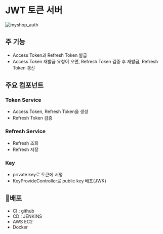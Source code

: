 # JWT 토큰 서버
![myshop_auth](https://github.com/wjh2012/myshop-authz/assets/57653698/72e75679-c20b-4730-bf1e-64f9b58d144e)
## 주 기능
- Access Token과 Refresh Token 발급
- Access Token 재발급 요청이 오면, Refresh Token 검증 후 재발급, Refresh Token 갱신

## 주요 컴포넌트
### Token Service
- Access Token, Refresh Token을 생성
- Refresh Token 검증
  
### Refresh Service
- Refresh 조회
- Refresh 저장
 
### Key
- private key로 토큰에 서명
- KeyProvideController로 public key 배포(JWK)

## 🚀배포
- CI : github
- CD : JENKINS
- AWS EC2
- Docker
